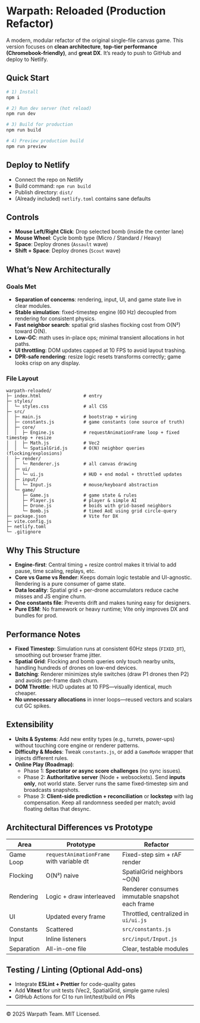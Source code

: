 # Warpath: Reloaded (Production Refactor)

A modern, modular refactor of the original single-file canvas game. This version focuses on **clean architecture**, **top-tier performance (Chromebook-friendly)**, and **great DX**. It’s ready to push to GitHub and deploy to Netlify.

## Quick Start

```bash
# 1) Install
npm i

# 2) Run dev server (hot reload)
npm run dev

# 3) Build for production
npm run build

# 4) Preview production build
npm run preview
```

## Deploy to Netlify

- Connect the repo on Netlify
- Build command: `npm run build`
- Publish directory: `dist/`
- (Already included) `netlify.toml` contains sane defaults

## Controls

- **Mouse Left/Right Click**: Drop selected bomb (inside the center lane)
- **Mouse Wheel**: Cycle bomb type (Micro / Standard / Heavy)
- **Space**: Deploy drones (`Assault` wave)
- **Shift + Space**: Deploy drones (`Scout` wave)

## What’s New Architecturally

### Goals Met
- **Separation of concerns**: rendering, input, UI, and game state live in clear modules.
- **Stable simulation**: fixed-timestep engine (60 Hz) decoupled from rendering for consistent physics.
- **Fast neighbor search**: spatial grid slashes flocking cost from O(N²) toward O(N).
- **Low-GC**: math uses in-place ops; minimal transient allocations in hot paths.
- **UI throttling**: DOM updates capped at 10 FPS to avoid layout trashing.
- **DPR-safe rendering**: resize logic resets transforms correctly; game looks crisp on any display.

### File Layout

```
warpath-reloaded/
├─ index.html                # entry
├─ styles/
│  └─ styles.css             # all CSS
├─ src/
│  ├─ main.js                # bootstrap + wiring
│  ├─ constants.js           # game constants (one source of truth)
│  ├─ core/
│  │  ├─ Engine.js           # requestAnimationFrame loop + fixed timestep + resize
│  │  ├─ Math.js             # Vec2
│  │  └─ SpatialGrid.js      # O(N) neighbor queries (flocking/explosions)
│  ├─ render/
│  │  └─ Renderer.js         # all canvas drawing
│  ├─ ui/
│  │  └─ ui.js               # HUD + end modal + throttled updates
│  ├─ input/
│  │  └─ Input.js            # mouse/keyboard abstraction
│  └─ game/
│     ├─ Game.js             # game state & rules
│     ├─ Player.js           # player & simple AI
│     ├─ Drone.js            # boids with grid-based neighbors
│     └─ Bomb.js             # timed AoE using grid circle-query
├─ package.json              # Vite for DX
├─ vite.config.js
├─ netlify.toml
└─ .gitignore
```

## Why This Structure

- **Engine-first**: Central timing + resize control makes it trivial to add pause, time scaling, replays, etc.
- **Core vs Game vs Render**: Keeps domain logic testable and UI-agnostic. Rendering is a pure consumer of game state.
- **Data locality**: Spatial grid + per-drone accumulators reduce cache misses and JS engine churn.
- **One constants file**: Prevents drift and makes tuning easy for designers.
- **Pure ESM**: No framework or heavy runtime; Vite only improves DX and bundles for prod.

## Performance Notes

- **Fixed Timestep**: Simulation runs at consistent 60Hz steps (`FIXED_DT`), smoothing out browser frame jitter.
- **Spatial Grid**: Flocking and bomb queries only touch nearby units, handling hundreds of drones on low-end devices.
- **Batching**: Renderer minimizes style switches (draw P1 drones then P2) and avoids per-frame dash churn.
- **DOM Throttle**: HUD updates at 10 FPS—visually identical, much cheaper.
- **No unnecessary allocations** in inner loops—reused vectors and scalars cut GC spikes.

## Extensibility

- **Units & Systems**: Add new entity types (e.g., turrets, power-ups) without touching core engine or renderer patterns.
- **Difficulty & Modes**: Tweak `constants.js`, or add a `GameMode` wrapper that injects different rules.
- **Online Play (Roadmap)**:
  - Phase 1: **Spectator or async score challenges** (no sync issues).
  - Phase 2: **Authoritative server** (Node + websockets). Send **inputs only**, not world state. Server runs the same fixed-timestep sim and broadcasts snapshots.
  - Phase 3: **Client-side prediction + reconciliation** or **lockstep** with lag compensation. Keep all randomness seeded per match; avoid floating deltas that desync.

## Architectural Differences vs Prototype

| Area | Prototype | Refactor |
|---|---|---|
| Game Loop | `requestAnimationFrame` with variable dt | Fixed-step sim + rAF render |
| Flocking | O(N²) naive | SpatialGrid neighbors ~O(N) |
| Rendering | Logic + draw interleaved | Renderer consumes immutable snapshot each frame |
| UI | Updated every frame | Throttled, centralized in `ui/ui.js` |
| Constants | Scattered | `src/constants.js` |
| Input | Inline listeners | `src/input/Input.js` |
| Separation | All-in-one file | Clear, testable modules |

## Testing / Linting (Optional Add-ons)

- Integrate **ESLint + Prettier** for code-quality gates
- Add **Vitest** for unit tests (Vec2, SpatialGrid, simple game rules)
- GitHub Actions for CI to run lint/test/build on PRs

---

© 2025 Warpath Team. MIT Licensed.
